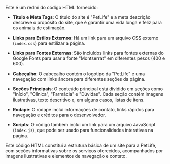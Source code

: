 Este é um redmi do código HTML fornecido:

- **Título e Meta Tags**: O título do site é "PetLife" e a meta descrição descreve o propósito do site, que é garantir uma vida longa e feliz para os animais de estimação.
  
- **Links para Estilos Externos**: Há um link para um arquivo CSS externo (`index.css`) para estilizar a página.
  
- **Links para Fontes Externas**: São incluídos links para fontes externas do Google Fonts para usar a fonte "Montserrat" em diferentes pesos (400 e 600).

- **Cabeçalho**: O cabeçalho contém o logotipo da "PetLife" e uma navegação com links âncora para diferentes seções da página.

- **Seções Principais**: O conteúdo principal está dividido em seções como "Início", "Clínica", "Farmácia" e "Dúvidas". Cada seção contém imagens ilustrativas, texto descritivo e, em alguns casos, listas de itens.

- **Rodapé**: O rodapé inclui informações de contato, links rápidos para navegação e créditos para o desenvolvedor.

- **Scripts**: O código também inclui um link para um arquivo JavaScript (`index.js`), que pode ser usado para funcionalidades interativas na página.

Este código HTML constitui a estrutura básica de um site para a PetLife, com seções informativas sobre os serviços oferecidos, acompanhados por imagens ilustrativas e elementos de navegação e contato.
